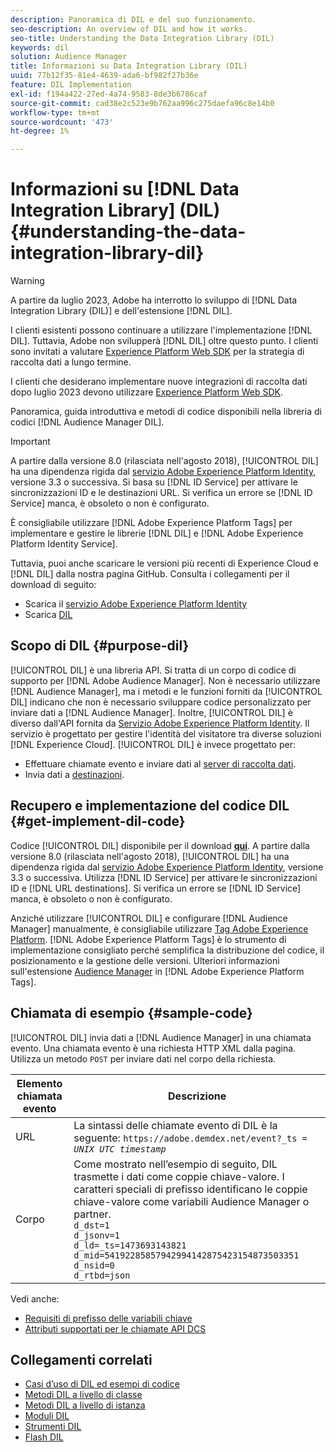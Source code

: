 ```yaml
---
description: Panoramica di DIL e del suo funzionamento.
seo-description: An overview of DIL and how it works.
seo-title: Understanding the Data Integration Library (DIL)
keywords: dil
solution: Audience Manager
title: Informazioni su Data Integration Library (DIL)
uuid: 77b12f35-81e4-4639-ada6-bf982f27b36e
feature: DIL Implementation
exl-id: f194a422-27ed-4a74-9583-8de3b6786caf
source-git-commit: cad38e2c523e9b762aa996c275daefa96c8e14b0
workflow-type: tm+mt
source-wordcount: '473'
ht-degree: 1%

---
```


# Informazioni su [!DNL Data Integration Library] (DIL){#understanding-the-data-integration-library-dil}

>[!WARNING]
>
>A partire da luglio 2023, Adobe ha interrotto lo sviluppo di [!DNL Data Integration Library (DIL)] e dell&#39;estensione [!DNL DIL].
>
>I clienti esistenti possono continuare a utilizzare l&#39;implementazione [!DNL DIL]. Tuttavia, Adobe non svilupperà [!DNL DIL] oltre questo punto. I clienti sono invitati a valutare [Experience Platform Web SDK](https://experienceleague.adobe.com/docs/experience-platform/edge/home.html?lang=it) per la strategia di raccolta dati a lungo termine.
>
>I clienti che desiderano implementare nuove integrazioni di raccolta dati dopo luglio 2023 devono utilizzare [Experience Platform Web SDK](https://experienceleague.adobe.com/docs/experience-platform/edge/home.html?lang=it).

Panoramica, guida introduttiva e metodi di codice disponibili nella libreria di codici [!DNL Audience Manager DIL].

>[!IMPORTANT]
>
>A partire dalla versione 8.0 (rilasciata nell&#39;agosto 2018), [!UICONTROL DIL] ha una dipendenza rigida dal [servizio Adobe Experience Platform Identity](https://experienceleague.adobe.com/docs/id-service/using/home.html?lang=it), versione 3.3 o successiva. Si basa su [!DNL ID Service] per attivare le sincronizzazioni ID e le destinazioni URL. Si verifica un errore se [!DNL ID Service] manca, è obsoleto o non è configurato.
>
>È consigliabile utilizzare [!DNL Adobe Experience Platform Tags] per implementare e gestire le librerie [!DNL DIL] e [!DNL Adobe Experience Platform Identity Service].

Tuttavia, puoi anche scaricare le versioni più recenti di Experience Cloud e [!DNL DIL] dalla nostra pagina GitHub. Consulta i collegamenti per il download di seguito:

* Scarica il [servizio Adobe Experience Platform Identity](https://github.com/Adobe-Marketing-Cloud/id-service/releases)
* Scarica [DIL](https://github.com/Adobe-Marketing-Cloud/dil/releases)

## Scopo di DIL {#purpose-dil}

[!UICONTROL DIL] è una libreria API. Si tratta di un corpo di codice di supporto per [!DNL Adobe Audience Manager]. Non è necessario utilizzare [!DNL Audience Manager], ma i metodi e le funzioni forniti da [!UICONTROL DIL] indicano che non è necessario sviluppare codice personalizzato per inviare dati a [!DNL Audience Manager]. Inoltre, [!UICONTROL DIL] è diverso dall&#39;API fornita da [Servizio Adobe Experience Platform Identity](https://experienceleague.adobe.com/docs/id-service/using/home.html?lang=it). Il servizio è progettato per gestire l&#39;identità del visitatore tra diverse soluzioni [!DNL Experience Cloud]. [!UICONTROL DIL] è invece progettato per:

* Effettuare chiamate evento e inviare dati al [server di raccolta dati](../reference/system-components/components-data-collection.md).
* Invia dati a [destinazioni](../features/destinations/destinations.md).

## Recupero e implementazione del codice DIL {#get-implement-dil-code}

Codice [!UICONTROL DIL] disponibile per il download **[qui](https://github.com/Adobe-Marketing-Cloud/dil/releases)**. A partire dalla versione 8.0 (rilasciata nell&#39;agosto 2018), [!UICONTROL DIL] ha una dipendenza rigida dal [servizio Adobe Experience Platform Identity](https://experienceleague.adobe.com/docs/id-service/using/home.html?lang=it), versione 3.3 o successiva. Utilizza [!DNL ID Service] per attivare le sincronizzazioni ID e [!DNL URL destinations]. Si verifica un errore se [!DNL ID Service] manca, è obsoleto o non è configurato.

Anziché utilizzare [!UICONTROL DIL] e configurare [!DNL Audience Manager] manualmente, è consigliabile utilizzare [Tag Adobe Experience Platform](https://experienceleague.adobe.com/docs/experience-platform/tags/home.html?lang=it). [!DNL Adobe Experience Platform Tags] è lo strumento di implementazione consigliato perché semplifica la distribuzione del codice, il posizionamento e la gestione delle versioni. Ulteriori informazioni sull&#39;estensione [Audience Manager](https://experienceleague.adobe.com/docs/experience-platform/tags/extensions/adobe/audience-manager/overview.html?lang=it) in [!DNL Adobe Experience Platform Tags].

## Chiamata di esempio {#sample-code}

[!UICONTROL DIL] invia dati a [!DNL Audience Manager] in una chiamata evento. Una chiamata evento è una richiesta HTTP XML dalla pagina. Utilizza un metodo `POST` per inviare dati nel corpo della richiesta.

| Elemento chiamata evento | Descrizione |
|--- |--- |
| URL | La sintassi delle chiamate evento di DIL è la seguente: `https://adobe.demdex.net/event?_ts =` *`UNIX UTC timestamp`* |
| Corpo | Come mostrato nell’esempio di seguito, DIL trasmette i dati come coppie chiave-valore. I caratteri speciali di prefisso identificano le coppie chiave-valore come variabili Audience Manager o partner.<br>`d_dst=1`<br>`d_jsonv=1`<br>`d_ld=_ts=1473693143821`<br>`d_mid=54192285857942994142875423154873503351`<br>`d_nsid=0`<br>`d_rtbd=json`<br> |

Vedi anche:
* [Requisiti di prefisso delle variabili chiave](../features/traits/trait-variable-prefixes.md)
* [Attributi supportati per le chiamate API DCS](../api/dcs-intro/dcs-api-reference/dcs-keys.md)

## Collegamenti correlati

* [Casi d’uso di DIL ed esempi di codice](/help/using/dil/dil-use-cases.md)
* [Metodi DIL a livello di classe](/help/using/dil/dil-class-overview/dil-start.md)
* [Metodi DIL a livello di istanza](/help/using/dil/dil-instance-methods.md)
* [Moduli DIL](/help/using/dil/dil-modules.md)
* [Strumenti DIL](/help/using/dil/dil-tools.md)
* [Flash DIL](/help/using/dil/dil-flash.md)
